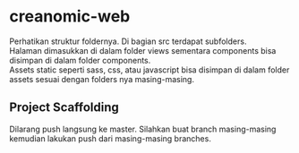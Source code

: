 # creanomic-web
Perhatikan struktur foldernya. Di bagian src terdapat subfolders.  
Halaman dimasukkan di dalam folder views sementara components bisa disimpan di dalam folder components.  
Assets static seperti sass, css, atau javascript bisa disimpan di dalam folder assets sesuai dengan folders nya masing-masing.  

## Project Scaffolding
Dilarang push langsung ke master. Silahkan buat branch masing-masing kemudian lakukan push dari masing-masing branches.  